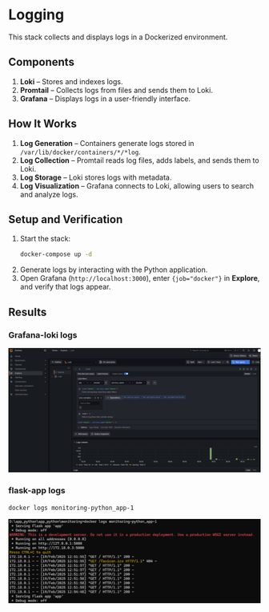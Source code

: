 # Logging

This stack collects and displays logs in a Dockerized environment.

## Components

1. **Loki** – Stores and indexes logs.
2. **Promtail** – Collects logs from files and sends them to Loki.
3. **Grafana** – Displays logs in a user-friendly interface.

## How It Works

1. **Log Generation** – Containers generate logs stored in `/var/lib/docker/containers/*/*log`.
2. **Log Collection** – Promtail reads log files, adds labels, and sends them to Loki.
3. **Log Storage** – Loki stores logs with metadata.
4. **Log Visualization** – Grafana connects to Loki, allowing users to search and analyze logs.

## Setup and Verification

1. Start the stack:
   ```bash
   docker-compose up -d
   ```
2. Generate logs by interacting with the Python application.
3. Open Grafana (`http://localhost:3000`), enter `{job="docker"}` in **Explore**, and verify that logs appear.

## Results

### Grafana-loki logs

![all-the-logs](./img/grafana_loki.jpg)

### flask-app logs

```bash
docker logs monitoring-python_app-1
```
![Python Logs](./img/cmd_flask-app.jpg)

